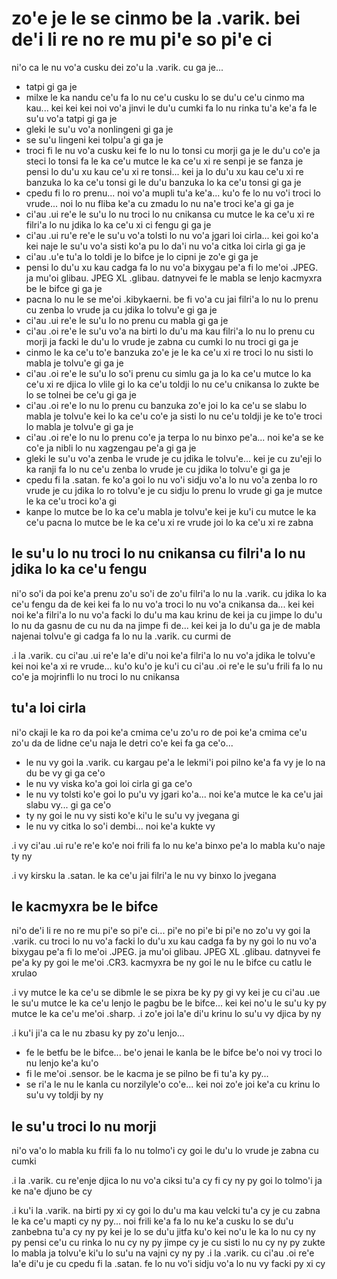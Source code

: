 zo'e je le se cinmo be la .varik. bei de'i li re no re mu pi'e so pi'e ci
=========================================================================

ni'o ca le nu vo'a cusku dei zo'u la .varik. cu ga je...

* tatpi gi ga je
* milxe le ka nandu ce'u fa lo nu ce'u cusku lo se du'u ce'u cinmo ma kau... kei kei kei noi vo'a jinvi le du'u cumki fa lo nu rinka tu'a ke'a fa le su'u vo'a tatpi gi ga je
* gleki le su'u vo'a nonlingeni gi ga je
* se su'u lingeni kei tolpu'a gi ga je
* troci fi le nu vo'a cusku kei fe lo nu lo tonsi cu morji ga je le du'u co'e ja steci lo tonsi fa le ka ce'u mutce le ka ce'u xi re senpi je se fanza je pensi lo du'u xu kau ce'u xi re tonsi... kei ja lo du'u xu kau ce'u xi re banzuka lo ka ce'u tonsi gi le du'u banzuka lo ka ce'u tonsi gi ga je
* cpedu fi lo ro prenu... noi vo'a mupli tu'a ke'a... ku'o fe lo nu vo'i troci lo vrude... noi lo nu fliba ke'a cu zmadu lo nu na'e troci ke'a gi ga je
* ci'au .ui re'e le su'u lo nu troci lo nu cnikansa cu mutce le ka ce'u xi re filri'a lo nu jdika lo ka ce'u xi ci fengu gi ga je
* ci'au .ui ru'e re'e le su'u vo'a tolsti lo nu vo'a jgari loi cirla... kei goi ko'a kei naje le su'u vo'a sisti ko'a pu lo da'i nu vo'a citka loi cirla gi ga je
* ci'au .u'e tu'a lo toldi je lo bifce je lo cipni je zo'e gi ga je
* pensi lo du'u xu kau cadga fa lo nu vo'a bixygau pe'a fi lo me'oi .JPEG. ja mu'oi glibau. JPEG XL .glibau. datnyvei fe le mabla se lenjo kacmyxra be le bifce gi ga je
* pacna lo nu le se me'oi .kibykaerni. be fi vo'a cu jai filri'a lo nu lo prenu cu zenba lo vrude ja cu jdika lo tolvu'e gi ga je
* ci'au .ui re'e le su'u lo no prenu cu mabla gi ga je
* ci'au .oi re'e le su'u vo'a na birti lo du'u ma kau filri'a lo nu lo prenu cu morji ja facki le du'u lo vrude je zabna cu cumki lo nu troci gi ga je
* cinmo le ka ce'u to'e banzuka zo'e je le ka ce'u xi re troci lo nu sisti lo mabla je tolvu'e gi ga je
* ci'au .oi re'e le su'u lo so'i prenu cu simlu ga ja lo ka ce'u mutce lo ka ce'u xi re djica lo vlile gi lo ka ce'u toldji lo nu ce'u cnikansa lo zukte be lo se tolnei be ce'u gi ga je
* ci'au .oi re'e lo nu lo prenu cu banzuka zo'e joi lo ka ce'u se slabu lo mabla je tolvu'e kei lo ka ce'u co'e ja sisti lo nu ce'u toldji je ke to'e troci lo mabla je tolvu'e gi ga je
* ci'au .oi re'e lo nu lo prenu co'e ja terpa lo nu binxo pe'a... noi ke'a se ke co'e ja nibli lo nu xagzengau pe'a gi ga je
* gleki le su'u vo'a zenba le vrude je cu jdika le tolvu'e... kei je cu zu'eji lo ka ranji fa lo nu ce'u zenba lo vrude je cu jdika lo tolvu'e gi ga je
* cpedu fi la .satan. fe ko'a goi lo nu vo'i sidju vo'a lo nu vo'a zenba lo ro vrude je cu jdika lo ro tolvu'e je cu sidju lo prenu lo vrude gi ga je mutce le ka ce'u troci ko'a gi
* kanpe lo mutce be lo ka ce'u mabla je tolvu'e kei je ku'i cu mutce le ka ce'u pacna lo mutce be le ka ce'u xi re vrude joi lo ka ce'u xi re zabna

## le su'u lo nu troci lo nu cnikansa cu filri'a lo nu jdika lo ka ce'u fengu
ni'o so'i da poi ke'a prenu zo'u so'i de zo'u filri'a lo nu la .varik. cu jdika lo ka ce'u fengu da de kei kei fa lo nu vo'a troci lo nu vo'a cnikansa da... kei kei noi ke'a filri'a lo nu vo'a facki lo du'u ma kau krinu de kei ja cu jimpe lo du'u lo nu da gasnu de cu nu da na jimpe fi de... kei kei ja lo du'u ga je de mabla najenai tolvu'e gi cadga fa lo nu la .varik. cu curmi de

.i la .varik. cu ci'au .ui re'e la'e di'u noi ke'a filri'a lo nu vo'a jdika le tolvu'e kei noi ke'a xi re vrude... ku'o ku'o je ku'i cu ci'au .oi re'e le su'u frili fa lo nu co'e ja mojrinfli lo nu troci lo nu cnikansa

## tu'a loi cirla
ni'o ckaji le ka ro da poi ke'a cmima ce'u zo'u ro de poi ke'a cmima ce'u zo'u da de lidne ce'u naja le detri co'e kei fa ga ce'o...

* le nu vy goi la .varik. cu kargau pe'a le lekmi'i poi pilno ke'a fa vy je lo na du be vy gi ga ce'o
* le nu vy viska ko'a goi loi cirla gi ga ce'o
* le nu vy tolsti ko'e goi lo pu'u vy jgari ko'a... noi ke'a mutce le ka ce'u jai slabu vy... gi ga ce'o
* ty ny goi le nu vy sisti ko'e ki'u le su'u vy jvegana gi
* le nu vy citka lo so'i dembi... noi ke'a kukte vy

.i vy ci'au .ui ru'e re'e ko'e noi frili fa lo nu ke'a binxo pe'a lo mabla ku'o naje ty ny

.i vy kirsku la .satan. le ka ce'u jai filri'a le nu vy binxo lo jvegana

## le kacmyxra be le bifce
ni'o de'i li re no re mu pi'e so pi'e ci... pi'e no pi'e bi pi'e no zo'u vy goi la .varik. cu troci lo nu vo'a facki lo du'u xu kau cadga fa by ny goi lo nu vo'a bixygau pe'a fi lo me'oi .JPEG. ja mu'oi glibau. JPEG XL .glibau. datnyvei fe pe'a ky py goi le me'oi .CR3. kacmyxra be ny goi le nu le bifce cu catlu le xrulao

.i vy mutce le ka ce'u se dibmle le se pixra be ky py gi vy kei je cu ci'au .ue le su'u mutce le ka ce'u lenjo le pagbu be le bifce... kei kei no'u le su'u ky py mutce le ka ce'u me'oi .sharp.   .i zo'e joi la'e di'u krinu lo su'u vy djica by ny

.i ku'i ji'a ca le nu zbasu ky py zo'u lenjo...

* fe le betfu be le bifce... be'o jenai le kanla be le bifce be'o noi vy troci lo nu lenjo ke'a ku'o
* fi le me'oi .sensor. be le kacma je se pilno be fi tu'a ky py...
* se ri'a le nu le kanla cu norzilyle'o co'e... kei noi zo'e joi ke'a cu krinu lo su'u vy toldji by ny

## le su'u troci lo nu morji
ni'o va'o lo mabla ku frili fa lo nu tolmo'i cy goi le du'u lo vrude je zabna cu cumki

.i la .varik. cu re'enje djica lo nu vo'a ciksi tu'a cy fi cy ny py goi lo tolmo'i ja ke na'e djuno be cy

.i ku'i la .varik. na birti py xi cy goi lo du'u ma kau velcki tu'a cy je cu zabna le ka ce'u mapti cy ny py... noi frili ke'a fa lo nu ke'a cusku lo se du'u zanbebna tu'a cy ny py kei je lo se du'u jitfa ku'o kei no'u le ka lo nu cy ny py pensi ce'u cu rinka lo nu cy ny py jimpe cy je cu sisti lo nu cy ny py zukte lo mabla ja tolvu'e ki'u lo su'u na vajni cy ny py  .i la .varik. cu ci'au .oi re'e la'e di'u je cu cpedu fi la .satan. fe lo nu vo'i sidju vo'a lo nu vy facki py xi cy
